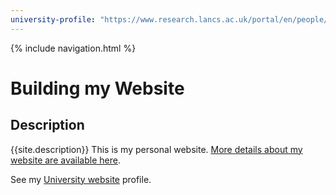 ```yaml
---
university-profile: "https://www.research.lancs.ac.uk/portal/en/people/guillermo-perez-algorta"
---
```


{% include navigation.html %}

# Building my Website

## Description
{{site.description}}
This is my personal website. 
[More details about my website are available here](about.md).

See my [University website]({{page.university-profile}}) profile.


